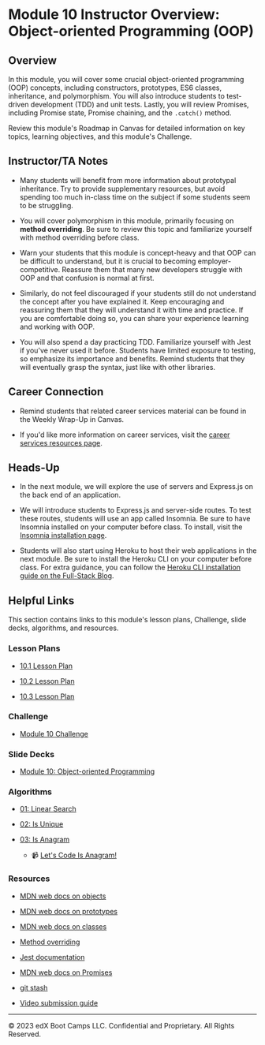 # Module 10 Instructor Overview: Object-oriented Programming (OOP)

## Overview

In this module, you will cover some crucial object-oriented programming (OOP) concepts, including constructors, prototypes, ES6 classes, inheritance, and polymorphism. You will also introduce students to test-driven development (TDD) and unit tests. Lastly, you will review Promises, including Promise state, Promise chaining, and the `.catch()` method.

Review this module's Roadmap in Canvas for detailed information on key topics, learning objectives, and this module's Challenge.

## Instructor/TA Notes

* Many students will benefit from more information about prototypal inheritance. Try to provide supplementary resources, but avoid spending too much in-class time on the subject if some students seem to be struggling.

* You will cover polymorphism in this module, primarily focusing on **method overriding**. Be sure to review this topic and familiarize yourself with method overriding before class. 

* Warn your students that this module is concept-heavy and that OOP can be difficult to understand, but it is crucial to becoming employer-competitive. Reassure them that many new developers struggle with OOP and that confusion is normal at first. 

* Similarly, do not feel discouraged if your students still do not understand the concept after you have explained it. Keep encouraging and reassuring them that they will understand it with time and practice. If you are comfortable doing so, you can share your experience learning and working with OOP.

* You will also spend a day practicing TDD. Familiarize yourself with Jest if you've never used it before. Students have limited exposure to testing, so emphasize its importance and benefits. Remind students that they will eventually grasp the syntax, just like with other libraries.

## Career Connection

* Remind students that related career services material can be found in the Weekly Wrap-Up in Canvas.

* If you'd like more information on career services, visit the [career services resources page](https://careernetwork.2u.com/?utm_medium=Academics&utm_source=boot_camp/).

## Heads-Up

* In the next module, we will explore the use of servers and Express.js on the back end of an application.

* We will introduce students to Express.js and server-side routes. To test these routes, students will use an app called Insomnia. Be sure to have Insomnia installed on your computer before class. To install, visit the [Insomnia installation page](https://insomnia.rest/download).

* Students will also start using Heroku to host their web applications in the next module. Be sure to install the Heroku CLI on your computer before class. For extra guidance, you can follow the [Heroku CLI installation guide on the Full-Stack Blog](https://coding-boot-camp.github.io/full-stack/heroku/how-to-install-the-heroku-cli).

## Helpful Links

This section contains links to this module's lesson plans, Challenge, slide decks, algorithms, and resources.

### Lesson Plans

  * [10.1 Lesson Plan](./01-Day_Intro-OOP/10.1-LESSON-PLAN.md)

  * [10.2 Lesson Plan](./02-Test_Driven_Development/10.2-LESSON-PLAN.md)

  * [10.3 Lesson Plan](./03-Day_Promises/10.3-LESSON-PLAN.md)

### Challenge

  * [Module 10 Challenge](../../../01-Class-Content/10-OOP/02-Challenge)

### Slide Decks

  * [Module 10: Object-oriented Programming](https://docs.google.com/presentation/d/1DtkslDqhc1kio8D9d3N2jRUAKzJW3BXa6RWRQHzV7Nc/edit?usp=sharing)

### Algorithms

  * [01: Linear Search](../../../01-Class-Content/10-OOP/03-Algorithms/01-linear-search)

  * [02: Is Unique](../../../01-Class-Content/10-OOP/03-Algorithms/02-is-unique)

  * [03: Is Anagram](../../../01-Class-Content/10-OOP/03-Algorithms/03-is-anagram)

    * 📹 [Let's Code Is Anagram!](https://2u-20.wistia.com/medias/8hnpk2wu29)

### Resources

  * [MDN web docs on objects](https://developer.mozilla.org/en-US/docs/Web/JavaScript/Reference/Global_Objects/Object) 

  * [MDN web docs on prototypes](https://developer.mozilla.org/en-US/docs/Web/JavaScript/Reference/Global_Objects/Object/prototype)

  * [MDN web docs on classes](https://developer.mozilla.org/en-US/docs/Web/JavaScript/Reference/Classes)

  * [Method overriding](https://javascript.info/class-inheritance#overriding-a-method)

  * [Jest documentation](https://jestjs.io/docs/en/getting-started)
  
  * [MDN web docs on Promises](https://developer.mozilla.org/en-US/docs/Web/JavaScript/Reference/Global_Objects/Promise)

  * [git stash](https://www.git-scm.com/docs/git-stash)

  * [Video submission guide](https://coding-boot-camp.github.io/full-stack/computer-literacy/video-submission-guide)

---
© 2023 edX Boot Camps LLC. Confidential and Proprietary. All Rights Reserved.
